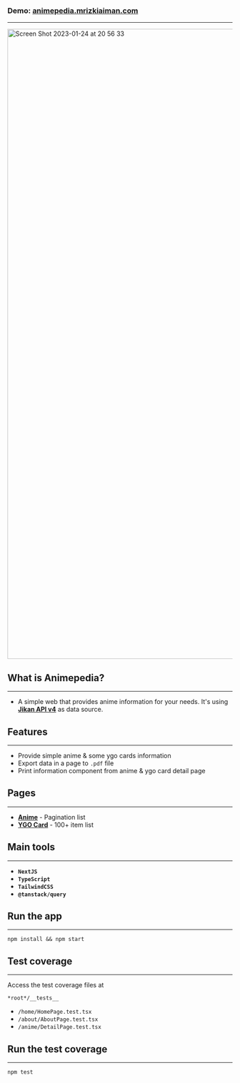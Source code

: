 ### Demo: **[animepedia.mrizkiaiman.com](https://animepedia.mrizkiaiman.com)**
---

<img width="1412" alt="Screen Shot 2023-01-24 at 20 56 33" src="https://user-images.githubusercontent.com/53157683/214314409-d0465f1a-2c65-403d-a0a3-6a5a6daf69ac.png">


## What is Animepedia?
---
- A simple web that provides anime information for your needs. It's using **[Jikan API v4](https://docs.api.jikan.moe/)** as data source.

## Features
---
- Provide simple anime & some ygo cards information
- Export data in a page to `.pdf` file
- Print information component from anime & ygo card detail page

## Pages
---
- **[Anime](https://animepedia.mrizkiaiman.com)** - Pagination list
- **[YGO Card](https://animepedia.mrizkiaiman.com/ygo-cards)** - 100+ item list

## Main tools
---
- **`NextJS`**
- **`TypeScript`**
- **`TailwindCSS`**
- **`@tanstack/query`**

## Run the app
---
```
npm install && npm start
```

## Test coverage
---
Access the test coverage files at
```
*root*/__tests__
```
- `/home/HomePage.test.tsx`
- `/about/AboutPage.test.tsx`
- `/anime/DetailPage.test.tsx`

## Run the test coverage
---
```
npm test
```



